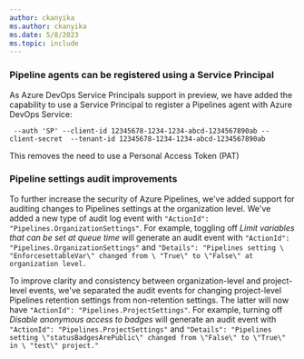 ```yaml
---
author: ckanyika
ms.author: ckanyika
ms.date: 5/8/2023
ms.topic: include
---
```


### Pipeline agents can be registered using a Service Principal

As Azure DevOps Service Principals support in preview, we have added the capability to use a Service Principal to register a Pipelines agent with Azure DevOps Service:
```
 --auth 'SP' --client-id 12345678-1234-1234-abcd-1234567890ab --client-secret  --tenant-id 12345678-1234-1234-abcd-1234567890ab
```
This removes the need to use a Personal Access Token (PAT)

### Pipeline settings audit improvements

To further increase the security of Azure Pipelines, we've added support for auditing changes to Pipelines settings at the organization level. We've added a new type of audit log event with `"ActionId": "Pipelines.OrganizationSettings"`.  For example, toggling off *Limit variables that can be set at queue time* will generate an audit event with `"ActionId": "Pipelines.OrganizationSettings"` and `"Details": "Pipelines setting \ "EnforcesettableVar\" changed from \ "True\" to \"False\" at organization level.`

To improve clarity and consistency between organization-level and project-level events, we've separated the audit events for changing project-level Pipelines retention settings from non-retention settings. The latter will now have `"ActionId": "Pipelines.ProjectSettings"`. For example, turning off *Disable anonymous access to badges* will generate an audit event with `"ActionId": "Pipelines.ProjectSettings"` and `"Details": "Pipelines setting \"statusBadgesArePublic\" changed from \"False\" to \"True\" in \ "test\" project."`

